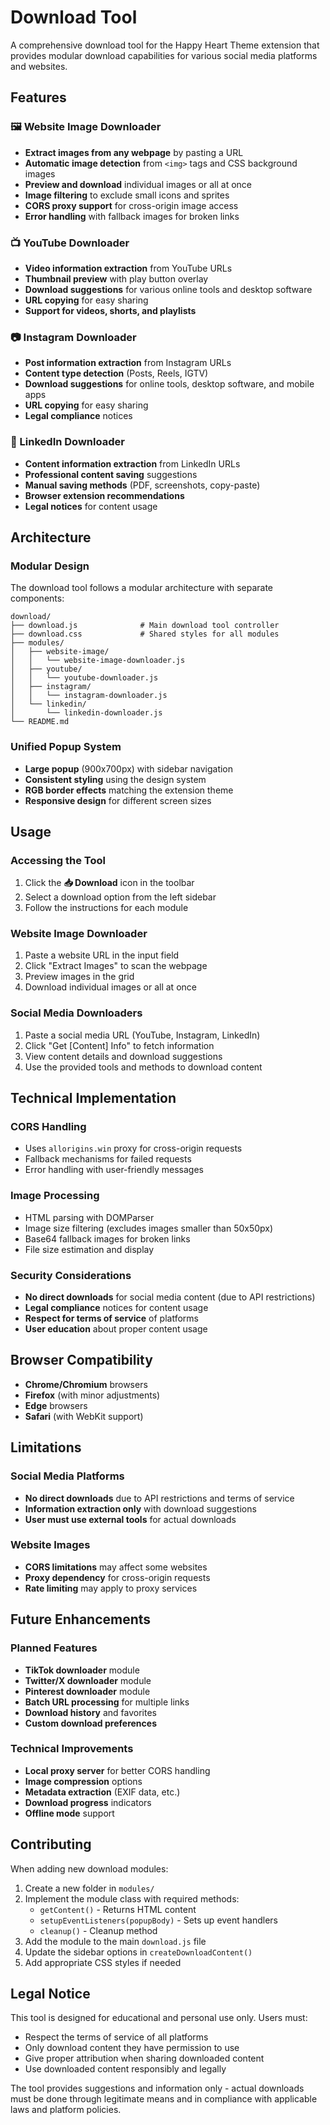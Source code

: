 # Download Tool

A comprehensive download tool for the Happy Heart Theme extension that provides modular download capabilities for various social media platforms and websites.

## Features

### 🖼️ Website Image Downloader
- **Extract images from any webpage** by pasting a URL
- **Automatic image detection** from `<img>` tags and CSS background images
- **Preview and download** individual images or all at once
- **Image filtering** to exclude small icons and sprites
- **CORS proxy support** for cross-origin image access
- **Error handling** with fallback images for broken links

### 📺 YouTube Downloader
- **Video information extraction** from YouTube URLs
- **Thumbnail preview** with play button overlay
- **Download suggestions** for various online tools and desktop software
- **URL copying** for easy sharing
- **Support for videos, shorts, and playlists**

### 📷 Instagram Downloader
- **Post information extraction** from Instagram URLs
- **Content type detection** (Posts, Reels, IGTV)
- **Download suggestions** for online tools, desktop software, and mobile apps
- **URL copying** for easy sharing
- **Legal compliance** notices

### 💼 LinkedIn Downloader
- **Content information extraction** from LinkedIn URLs
- **Professional content saving** suggestions
- **Manual saving methods** (PDF, screenshots, copy-paste)
- **Browser extension recommendations**
- **Legal notices** for content usage

## Architecture

### Modular Design
The download tool follows a modular architecture with separate components:

```
download/
├── download.js              # Main download tool controller
├── download.css             # Shared styles for all modules
├── modules/
│   ├── website-image/
│   │   └── website-image-downloader.js
│   ├── youtube/
│   │   └── youtube-downloader.js
│   ├── instagram/
│   │   └── instagram-downloader.js
│   └── linkedin/
│       └── linkedin-downloader.js
└── README.md
```

### Unified Popup System
- **Large popup** (900x700px) with sidebar navigation
- **Consistent styling** using the design system
- **RGB border effects** matching the extension theme
- **Responsive design** for different screen sizes

## Usage

### Accessing the Tool
1. Click the **📥 Download** icon in the toolbar
2. Select a download option from the left sidebar
3. Follow the instructions for each module

### Website Image Downloader
1. Paste a website URL in the input field
2. Click "Extract Images" to scan the webpage
3. Preview images in the grid
4. Download individual images or all at once

### Social Media Downloaders
1. Paste a social media URL (YouTube, Instagram, LinkedIn)
2. Click "Get [Content] Info" to fetch information
3. View content details and download suggestions
4. Use the provided tools and methods to download content

## Technical Implementation

### CORS Handling
- Uses `allorigins.win` proxy for cross-origin requests
- Fallback mechanisms for failed requests
- Error handling with user-friendly messages

### Image Processing
- HTML parsing with DOMParser
- Image size filtering (excludes images smaller than 50x50px)
- Base64 fallback images for broken links
- File size estimation and display

### Security Considerations
- **No direct downloads** for social media content (due to API restrictions)
- **Legal compliance** notices for content usage
- **Respect for terms of service** of platforms
- **User education** about proper content usage

## Browser Compatibility

- **Chrome/Chromium** browsers
- **Firefox** (with minor adjustments)
- **Edge** browsers
- **Safari** (with WebKit support)

## Limitations

### Social Media Platforms
- **No direct downloads** due to API restrictions and terms of service
- **Information extraction only** with download suggestions
- **User must use external tools** for actual downloads

### Website Images
- **CORS limitations** may affect some websites
- **Proxy dependency** for cross-origin requests
- **Rate limiting** may apply to proxy services

## Future Enhancements

### Planned Features
- **TikTok downloader** module
- **Twitter/X downloader** module
- **Pinterest downloader** module
- **Batch URL processing** for multiple links
- **Download history** and favorites
- **Custom download preferences**

### Technical Improvements
- **Local proxy server** for better CORS handling
- **Image compression** options
- **Metadata extraction** (EXIF data, etc.)
- **Download progress** indicators
- **Offline mode** support

## Contributing

When adding new download modules:

1. Create a new folder in `modules/`
2. Implement the module class with required methods:
   - `getContent()` - Returns HTML content
   - `setupEventListeners(popupBody)` - Sets up event handlers
   - `cleanup()` - Cleanup method
3. Add the module to the main `download.js` file
4. Update the sidebar options in `createDownloadContent()`
5. Add appropriate CSS styles if needed

## Legal Notice

This tool is designed for educational and personal use only. Users must:
- Respect the terms of service of all platforms
- Only download content they have permission to use
- Give proper attribution when sharing downloaded content
- Use downloaded content responsibly and legally

The tool provides suggestions and information only - actual downloads must be done through legitimate means and in compliance with applicable laws and platform policies.
